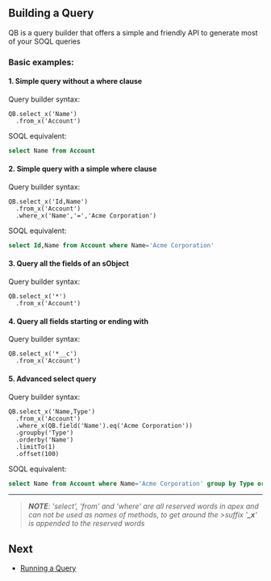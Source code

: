 
## Building a Query

QB is a query builder that offers a simple and friendly API to generate most of your SOQL queries

### Basic examples:

#### 1. Simple query without a where clause

Query builder syntax:
  ```apex
  QB.select_x('Name')
    .from_x('Account')
  ```

SOQL equivalent:
  ```sql
  select Name from Account
  ```


#### 2. Simple query with a simple where clause

Query builder syntax:
  ```apex
  QB.select_x('Id,Name')
    .from_x('Account')
    .where_x('Name','=','Acme Corporation')
  ```

SOQL equivalent:
  ```sql
  select Id,Name from Account where Name='Acme Corporation'
  ```

#### 3. Query all the fields of an sObject

Query builder syntax:
  ```apex
  QB.select_x('*')
    .from_x('Account')
  ```
  
#### 4. Query all fields starting or ending with

Query builder syntax:
  ```apex
  QB.select_x('*__c')
    .from_x('Account')
  ```
  
#### 5. Advanced select query 

Query builder syntax:
  ```apex
  QB.select_x('Name,Type')
    .from_x('Account')
    .where_x(QB.field('Name').eq('Acme Corporation'))
    .groupby('Type')
    .orderby('Name')
    .limitTo(1)
    .offset(100)
  ```
SOQL equivalent:
  ```sql
  select Name from Account where Name='Acme Corporation' group by Type order by Name limit 1 offset 100
  ```
--------  
>*__NOTE__: 
>'select', 'from' and 'where' are all reserved words in apex and can not be used as names of methods, to get around the >suffix '__\_x__' is appended to the reserved words*

## Next

* [Running a Query](RUN.md) 
